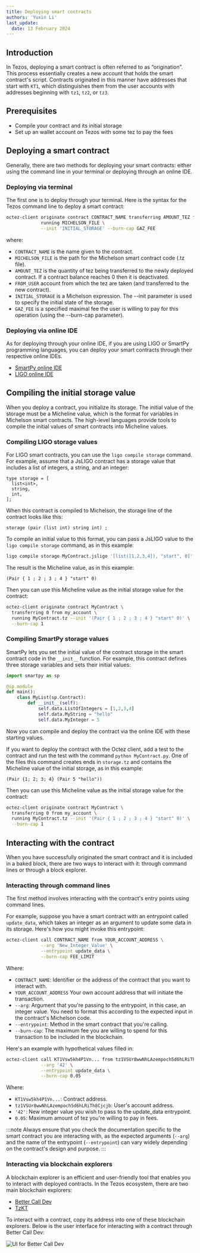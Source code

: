 ```yaml
---
title: Deploying smart contracts
authors: 'Yuxin Li'
last_update:
  date: 13 February 2024
---
```

## Introduction
In Tezos, deploying a smart contract is often referred to as “origination”. This process essentially creates a new account that holds the smart contract's script. Contracts originated in this manner have addresses that start with `KT1`, which distinguishes them from the user accounts with addresses beginning with `tz1`, `tz2`, or `tz3`.

## Prerequisites
- Compile your contract and its initial storage
- Set up an wallet account on Tezos with some tez to pay the fees

## Deploying a smart contract
Generally, there are two methods for deploying your smart contracts: either using the command line in your terminal or deploying through an online IDE.

### Deploying via terminal
The first one is to deploy through your terminal. Here is the syntax for the Tezos command line to deploy a smart contract:
```bash
octez-client originate contract CONTRACT_NAME transferring AMOUNT_TEZ from FROM_USER \
             running MICHELSON_FILE \
             --init 'INITIAL_STORAGE' --burn-cap GAZ_FEE
```
where:
- `CONTRACT_NAME` is the name given to the contract.
- `MICHELSON_FILE` is the path for the Michelson smart contract code (.tz file).
- `AMOUNT_TEZ` is the quantity of tez being transferred to the newly deployed contract. If a contract balance reaches 0 then it is deactivated.
- `FROM_USER` account from which the tez are taken (and transferred to the new contract).
- `INITIAL_STORAGE` is a Michelson expression. The --init parameter is used to specify the initial state of the storage.
- `GAZ_FEE` is a specified maximal fee the user is willing to pay for this operation (using the --burn-cap parameter).

### Deploying via online IDE
As for deploying through your online IDE, if you are using LIGO or SmartPy programming languages, you can deploy your smart contracts through their respective online IDEs.
- [SmartPy online IDE](https://smartpy.io/)
- [LIGO online IDE](https://ligolang.org/?lang=jsligo)

## Compiling the initial storage value

When you deploy a contract, you initialize its storage.
The initial value of the storage must be a Micheline value, which is the format for variables in Michelson smart contracts.
The high-level languages provide tools to compile the initial values of smart contracts into Micheline values.

### Compiling LIGO storage values

For LIGO smart contracts, you can use the `ligo compile storage` command.
For example, assume that a JsLIGO contract has a storage value that includes a list of integers, a string, and an integer:

```ligolang
type storage = [
  list<int>,
  string,
  int,
];
```

When this contract is compiled to Michelson, the storage line of the contract looks like this:

```michelson
storage (pair (list int) string int) ;
```

To compile an initial value to this format, you can pass a JsLIGO value to the `ligo compile storage` command, as in this example:

```bash
ligo compile storage MyContract.jsligo '[list([1,2,3,4]), "start", 0]'
```

The result is the Micheline value, as in this example:

```michelson
(Pair { 1 ; 2 ; 3 ; 4 } "start" 0)
```

Then you can use this Micheline value as the initial storage value for the contract:

```bash
octez-client originate contract MyContract \
  transferring 0 from my_account \
  running MyContract.tz --init '(Pair { 1 ; 2 ; 3 ; 4 } "start" 0)' \
  --burn-cap 1
```

### Compiling SmartPy storage values

SmartPy lets you set the initial value of the contract storage in the smart contract code in the `__init__` function.
For example, this contract defines three storage variables and sets their initial values:

```python
import smartpy as sp

@sp.module
def main():
    class MyList(sp.Contract):
        def __init__(self):
            self.data.ListOfIntegers = [1,2,3,4]
            self.data.MyString = "hello"
            self.data.MyInteger = 5
```

Now you can compile and deploy the contract via the online IDE with these starting values.

If you want to deploy the contract with the Octez client, add a test to the contract and run the test with the command `python MyContract.py`.
One of the files this command creates ends in `storage.tz` and contains the Micheline value of the initial storage, as in this example:

```
(Pair {1; 2; 3; 4} (Pair 5 "hello"))
```

Then you can use this Micheline value as the initial storage value for the contract:

```bash
octez-client originate contract MyContract \
  transferring 0 from my_account \
  running MyContract.tz --init '(Pair { 1 ; 2 ; 3 ; 4 } "start" 0)' \
  --burn-cap 1
```

## Interacting with the contract
When you have successfully originated the smart contract and it is included in a baked block, there are two ways to interact with it: through command lines or through a block explorer.

### Interacting through command lines
The first method involves interacting with the contract's entry points using command lines.

For example, suppose you have a smart contract with an entrypoint called `update_data`, which takes an integer as an argument to update some data in its storage. Here's how you might invoke this entrypoint:

```bash
octez-client call CONTRACT_NAME from YOUR_ACCOUNT_ADDRESS \
             --arg 'New_Integer_Value' \
             --entrypoint update_data \
             --burn-cap FEE_LIMIT
```
Where:

- `CONTRACT_NAME`: Identifier or the address of the contract that you want to interact with.
- `YOUR_ACCOUNT_ADDRESS` Your own account address that will initiate the transaction.
- `--arg`:  Argument that you're passing to the entrypoint, in this case, an integer value. You need to format this according to the expected input in the contract's Michelson code.
- `--entrypoint`: Method in the smart contract that you're calling.
- `--burn-cap`:  The maximum fee you are willing to spend for this transaction to be included in the blockchain.

Here's an example with hypothetical values filled in:

```bash
octez-client call KT1Vsw5kh4P1Vn... from tz1VSUr8wwNhLAzempoch5d6hLRiTh8Cjcjb \
             --arg '42' \
             --entrypoint update_data \
             --burn-cap 0.05
```
Where:

- `KT1Vsw5kh4P1Vn...`: Contract address.
- `tz1VSUr8wwNhLAzempoch5d6hLRiTh8Cjcjb`: User's account address.
- `'42'`: New integer value you wish to pass to the update_data entrypoint.
- `0.05`: Maximum amount of tez you're willing to pay in fees.

:::note
Always ensure that you check the documentation specific to the smart contract you are interacting with, as the expected arguments (`--arg`) and the name of the entrypoint (`--entrypoint`) can vary widely depending on the contract's design and purpose.
:::

### Interacting via blockchain explorers

A blockchain explorer is an efficient and user-friendly tool that enables you to interact with deployed contracts. In the Tezos ecosystem, there are two main blockchain explorers:

- [Better Call Dev](https://better-call.dev/)
- [TzKT](https://tzkt.io/)

To interact with a contract, copy its address into one of these blockchain explorers. Below is the user interface for interacting with a contract through Better Call Dev:

![UI for Better Call Dev](/img/tutorials/better-call.png)



